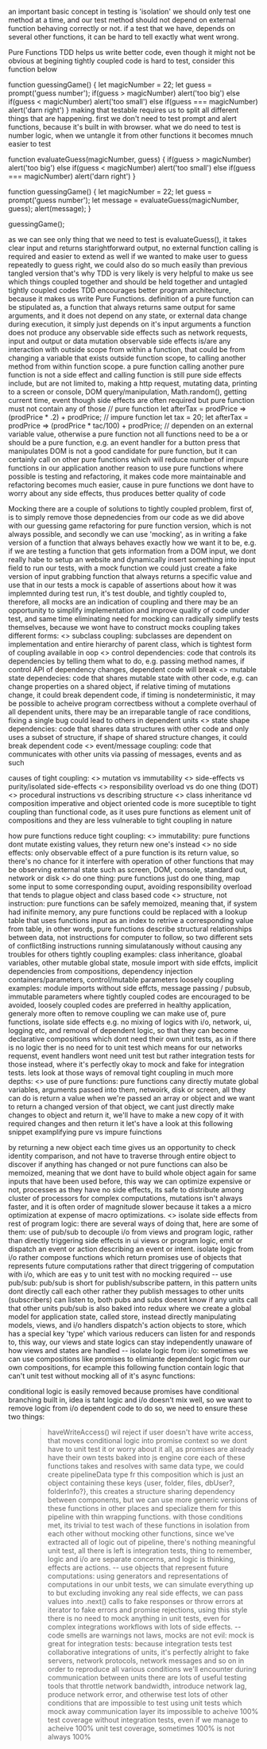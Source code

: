 an important basic concept in testing is 'isolation'
we should only test one method at a time, and our test method should not depend on external function behaving correctly or not.
if a test that we have, depends on several other functions, it can be hard to tell exactly what went wrong.

Pure Functions
TDD helps us write better code, even though it might not be obvious at begining
tightly coupled code is hard to test, consider this function below

function guessingGame() {
    let magicNumber = 22;
    let guess = prompt('guess number');
    if(guess > magicNumber) alert('too big')
    else if(guess < magicNumber) alert('too small')
    else if(guess === magicNumber) alert('darn right')
}
making that testable requires us to split all different things that are happening.
first we don't need to test prompt and alert functions, because it's built in with browser.
what we do need to test is number logic, when we untangle it from other functions it becomes mnuch easier to test

function evaluateGuess(magicNumber, guess) {
    if(guess > magicNumber) alert('too big')
    else if(guess < magicNumber) alert('too small')
    else if(guess === magicNumber) alert('darn right')
}

function guessingGame() {
    let magicNumber = 22;
    let guess = prompt('guess number');
    let message = evaluateGuess(magicNumber, guess);
    alert(message);
}

guessingGame();

as we can see only thing that we need to test is evaluateGuess(), it takes clear input and returns starightforward output, no external function calling is required and easier to extend as well
if we wanted to make user to guess repeatedly to guess right, we could also do so much easily than previous tangled version
that's why TDD is very likely is very helpful to make us see which things coupled together and should be held together and untagled tightly coupled codes
TDD encourages better program architecture, because it makes us write Pure Functions.
definition of a pure function can be stipulated as, a function that always returns same output for same arguments, and it does not depend on any state, or external data change during execution, it simply just depends on it's input arguments
a function does not produce any observable side effects such as network requests, input and output or data mutation
observable side effects is/are any interaction with outside scope from within a function, that could be from changing a variable that exists outside function scope, to calling another method from within function scope.
a pure function calling another pure function is not a side effect and calling function is still pure
side effects include, but are not limited to, making a http request, mutating data, printing to a screen or console, DOM query/manipulation, Math.random(), getting current time, event though side effects are often required but pure function must not contain any of those
// pure function
let afterTax = prodPrice => (prodPrice * .2) + prodPrice;
// impure function
let tax = 20; 
let afterTax = prodPrice => (prodPrice * tac/100) + prodPrice; // dependen on an external variable value, otherwise a pure function
not all functions need to be a or should be a pure function, e.g. an event handler for a button press that manipulates DOM is not a good candidate for pure function, but it can certainly call on other pure functions which will reduce number of impure functions in our application
another reason to use pure functions where possible is testing and refactoring, it makes code more maintainable and refactoring becomes much easier, cause in pure functions we dont have to worry about any side effects, thus produces better quality of code

Mocking
there are a couple of solutions to tightly coupled problem, first of, is to simply remove those depnedencies from our code as we did above with our guessing game refactoring for pure function version, which is not always possible, and secondly we can use 'mocking', as in writing a fake version of a function that always behaves exactly how we want it to be, e.g. if we are testing a function that gets information from a DOM input, we dont really habe to setup an website and dynamically insert something into input field to run our tests, with a mock function we could just create a fake version of input grabbing function that always returns a specific value and use that in our tests
a mock is capable of assertions about how it was implemnted during test run, it's test double, and tightly coupled to, therefore, all mocks are an indication of coupling and there may be an opportunity to simplify implementation and improve quality of code under test, and same time eliminating need for mocking can radically simplify tests themselves, because we wont have to construct mocks
coupling takes different forms:
<> subclass coupling: subclasses are dependent on implementation and entire hierarchy of parent class, which is tightest form of coupling available in oop
<> control dependencies: code that controls its dependencies by telling them what to do, e.g. passing method names, if control API of dependency changes, dependent code will break
<> mutable state dependecies: code that shares mutable state with other code, e.g. can change properties on a shared object, if relative timing of mutations change, it could break dependent code, if timing is nondeterministic, it may be possible to acheive program correctbess without a complete overhaul of all dependent units, there may be an irreparable tangle of race conditions, fixing a single bug could lead to others in dependent units
<> state shape dependencies: code that shares data structures with other code and only uses a subset of structure, if shape of shared structure changes, it could break dependent code
<> event/message coupling: code that communicates with other units via passing of messages, events and as such

causes of tight coupling:
<> mutation vs immutability
<> side-effects vs purity/isolated side-effects
<> responsibility overload vs do one thing (DOT)
<> procedural instructions vs describing structure
<> class inheritance vd composition
imperative and object oriented code is more suceptible to tight coupling than functional code, as it uses pure functions as element unit of compositions and they are less vulnerable to tight coupling in nature

how pure functions reduce tight coupling:
<> immutability: pure functions dont mutate existing values, they return new one's instead
<> no side effects: only observable effect of a pure function is its return value, so there's no chance for it interfere with operation of other functions that may be observing external state such as screen, DOM, console, standard out, network or disk
<> do one thing: pure functions just do one thing, map some input to some corresponding ouput, avoiding responsibility overload that tends to plague object and class based code
<> structure, not instruction: pure functions can be safely memoized, meaning that, if system had inifinite memory, any pure functions could be replaced with a lookup table that uses functions input as an index to retrive a corresponding value from table, in other words, pure functions describe structural relationships between data, not instructions for computer to follow, so two different sets of conflict8ing instructions running simulatanously without causing any troubles for others
tightly coupling examples: class inheritance, gloabal variables, other mutable global state, mosule import with side effcts, implicit dependencies from compositions, dependency injection containers/parameters, control/mutable parameters
loosely coupling examples: module imports without side effcts, message passing / pubsub, immutable parameters
where tightly coupled codes are encouraged to be avoided, loosely coupled codes are preferred in healthy application,  generaly more often
to remove coupling we can make use of, pure functions, isolate side effects e.g. no mixing of logics with i/o, network, ui, logging etc, and removal of dependent logic, so that they can become declarative compositions which dont need their own unit tests, as in if there is no logic ther is no need for to unit test
which means for our networks requenst, event handlers wont need unit test but rather integration tests for those instead, where it's perfectly okay to mock and fake for integration tests.
lets look at those ways of removal tight coupling in much more depths:
<> use of pure functions: 
pure functions cany directly mutate global variables, arguments passed into them, netwoirk, disk or screen, all they can do is return a value
when we're passed an array or object and we want to return a changed version of that object, we cant just directly make changes to object and return it, we'll have to make a new copy of it with required changes and then return it
let's have a look at this following snippet examplifying pure vs impure fuinctions
<!-- 
// impure version
let signInUser = user => user.isSignedIn = true;
let foo = {name: 'foo', isSignedIn: false}
console.log(signInUser(foo), foo); // foo was mutated with signInUser(foo) call
 -->
 <!-- 
 // pure version
 let singInUser = user => {...user, user.isSignedIn: true}
 let foo = {name: 'foo', isSignedIn: false}
 console.log(signInUser(foo), foo); // foo wasn not mutated, so they both have those values intact and unmodified
  -->
by returning a new object each time gives us an opportunity to check identity comparison, and not have to traverse through entire object to discover if anything has changed or not
pure functions can also be memoized, meaning that we dont have to build whole object again for same inputs that have been used before, this way we can optimize expensive or not, processes
as they have no side effects, its safe to distribute among cluster of processors for complex computations, mutations isn't always faster, and it is often order of magnitude slower because it takes a a micro optimization at expense of macro optimizations.
<> isolate side effects from rest of program logic: there are several ways of doing that, here are some of them:
use of pub/sub to decouple i/o from views and program logic, rather than directly triggering side effects in ui views or program logic, emit or dispatch an event or action describing an event or intent.
isolate logic from i/o rather compose functions which return promises
use of objects that represents future computations rather that direct triggering of computation with i/o, which are eas y to unit test with no mocking required
-- use pub/sub: 
pub/sub is short for publish/subscribe pattern, in this pattern units dont directly call each other rather they publish messages to other units (subscribers) can listen to, both pubs and subs doesnt know if any units call that other units
pub/sub is also baked into redux where we create a global model for application state, called store, instead directly manipulating models, views, and i/o handlers dispatch's action objects to store, which has a special key 'type' which various reducers can listen for and responds to, this way, our views and state logics can stay independently unaware of how views and states are handled
-- isolate logic from i/o:
sometimes we can use compositions like promises to elimiante dependent logic from our own compositions, for ecample this following function contain logic that can't unit test without mocking all of it's async functions:
<!-- 
let log = (...args) => console.log(args);
// in real code we'd have imported real things
let readUser = () => Promise.resolve(true);
let getFolderInfo = () => Promise.resolve(true);
let haveWriteAccess = () => Promise.resolve(true);
let uploadToFolder = () => Promise.resolve('success!!');
// some gibberish starting variables
let user = '1234';
let folder = 'folder456';
let files = ['a','b','c','d'];
async function uploadFiles({user, folder, files}) {
    let dbUser = await readUser({user});
    let folderInfo = await getFolderInfo({folder});
    let isWriteAccessValid = await haveWriteAccess({dbUser, folderInfo});
    if(isWriteAccessValid) {
        return uploadFiles({dbUser, folderInfo, files});
    } else {
        throw new Error('no write access available');
    }
}
uploadFiles({user, folder, files}).then(log);
 -->
 <!-- 
 // now refactoring it using promise composition via asyncPipe()
 let asyncPipe = (...fns) => x => (fns.reduce(async (y, f) => f(await y), x));
 let uploadFiles = asyncPipe(readUser, getFolderInfo, haveWriteAccess, uploadToFolder);
 uploadFiles({user, folder, files}).then(log);
  -->
conditional logic is easily removed because promises have conditional branching built in, idea is taht logic and i/o doesn't mix well, so we want to remove logic from i/o dependent code
to do so, we need to ensure these two things:
>> haveWriteAccess() wil reject if user doesn't have write access, that moves conditional logic into promise context so we dont have to unit test it or worry about it all, as promises are already have their own tests baked into js engine core
>> each of these functions takes and resolves with same data type, we could create pipelineData type fr this composition which is just an object containing these keys {user, folder, files, dbUser?, folderInfo?}, this creates a structure sharing dependency between components, but we can use more generic versions of these functions in other places and specialize them for this pipeline with thin wrapping functions.
with those conditions met, its trivial to test wach of these functions in isolation from each other without mocking other functions, since we've extracted all of logic out of pipeline, there's nothing meaningful unit test, all there is left is integration tests, thing to remember, logic and i/o are separate concerns, and logic is thinking, effects are actions.
-- use objects that represent future computations:
using generators and representations of computations in our unbit tests, we can simulate everything up to but excluding invoking any  real side effects, we can pass values into .next() calls to fake responses or throw errors at iterator to fake errors and promise rejections, using this style there is no need to mock anything in unit tests, even for complex integrations workflows with lots of side effects.
-- code smells are warnings not laws, mocks are not evil: mock is great for integration tests: 
because integration tests test collaborative integrations of units, it's perfectly alright to fake servers, network protocols, network messages and so on in order to reproduce all various conditions we'll encounter during communication between units
there are lots of useful testing tools that throttle network bandwidth, introduce network lag, produce network error, and otherwise test lots of other conditions that are impossible to test using unit tests which mock away communication layer
its impossible to acheive 100% test coverage without integration tests, even if we manage to acheive 100% unit test coverage, sometimes 100% is not always 100%